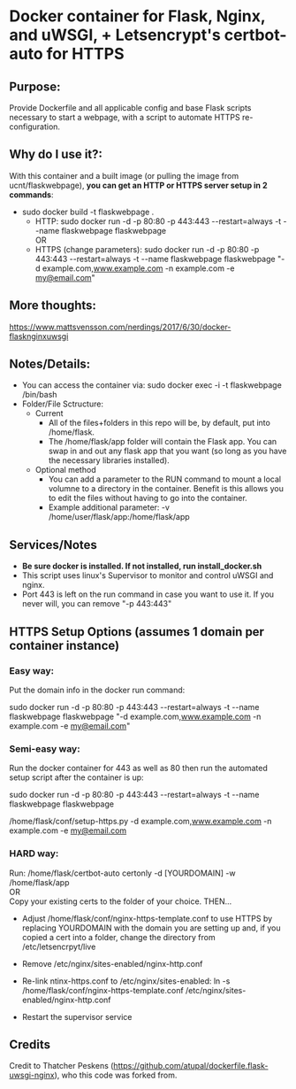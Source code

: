 # Docker container for Flask, Nginx, and uWSGI, + Letsencrypt's certbot-auto for HTTPS

## Purpose:
Provide Dockerfile and all applicable config and base Flask scripts necessary to start a webpage, with a script to automate HTTPS re-configuration.

## Why do I use it?:

With this container and a built image (or pulling the image from ucnt/flaskwebpage), <b>you can get an HTTP or HTTPS server setup in 2 commands</b>:
- sudo docker build -t flaskwebpage .
  - HTTP: sudo docker run -d -p 80:80 -p 443:443 --restart=always -t --name flaskwebpage flaskwebpage <br>
  OR
  - HTTPS (change parameters): sudo docker run -d -p 80:80 -p 443:443 --restart=always -t --name flaskwebpage flaskwebpage "-d example.com,www.example.com -n example.com -e my@email.com" 

## More thoughts:
https://www.mattsvensson.com/nerdings/2017/6/30/docker-flasknginxuwsgi

## Notes/Details:
- You can access the container via: sudo docker exec -i -t flaskwebpage /bin/bash
- Folder/File Sctructure:
    - Current
        - All of the files+folders in this repo will be, by default, put into /home/flask.  
        - The /home/flask/app folder will contain the Flask app.  You can swap in and out any flask app that you want (so long as you have the necessary libraries installed).
    - Optional method
        - You can add a parameter to the RUN command to mount a local volumne to a directory in the container.  Benefit is this allows you to edit the files without having to go into the container.
        - Example additional parameter: -v /home/user/flask/app:/home/flask/app
  
## Services/Notes
- <b>Be sure docker is installed.  If not installed, run install_docker.sh</b>
- This script uses linux's Supervisor to monitor and control uWSGI and nginx.
- Port 443 is left on the run command in case you want to use it.  If you never will, you can remove "-p 443:443"


## HTTPS Setup Options (assumes 1 domain per container instance)
  
### Easy way: 

Put the domain info in the docker run command: 

sudo docker run -d -p 80:80 -p 443:443 --restart=always -t --name flaskwebpage flaskwebpage "-d example.com,www.example.com -n example.com -e my@email.com"

### Semi-easy way: 

Run the docker container for 443 as well as 80 then run the automated setup script after the container is up:

sudo docker run -d -p 80:80 -p 443:443 --restart=always -t --name flaskwebpage flaskwebpage

/home/flask/conf/setup-https.py -d example.com,www.example.com -n example.com -e my@email.com

### HARD way: 

Run: /home/flask/certbot-auto certonly -d [YOURDOMAIN] -w /home/flask/app<br>
OR <br>
Copy your existing certs to the folder of your choice.  THEN...

  - Adjust /home/flask/conf/nginx-https-template.conf to use HTTPS by replacing YOURDOMAIN with the domain you are setting up and, if you copied a cert into a folder, change the directory from /etc/letsencrpyt/live
      
  - Remove /etc/nginx/sites-enabled/nginx-http.conf
      
  - Re-link ntinx-https.conf to /etc/nginx/sites-enabled: ln -s /home/flask/conf/nginx-https-template.conf /etc/nginx/sites-enabled/nginx-http.conf
      
  - Restart the supervisor service
    
  
  
## Credits
Credit to Thatcher Peskens (https://github.com/atupal/dockerfile.flask-uwsgi-nginx), who this code was forked from.
    




